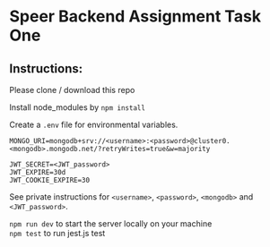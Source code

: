 # Speer Backend Assignment Task One

## Instructions:

Please clone / download this repo

Install node_modules by `npm install`

Create a `.env` file for environmental variables.

`MONGO_URI=mongodb+srv://<username>:<password>@cluster0.<mongodb>.mongodb.net/?retryWrites=true&w=majority`

`JWT_SECRET=<JWT_password>`  
`JWT_EXPIRE=30d`  
`JWT_COOKIE_EXPIRE=30`

See private instructions for `<username>`, `<password>`, `<mongodb>` and `<JWT_password>`.

`npm run dev` to start the server locally on your machine  
`npm test` to run jest.js test
